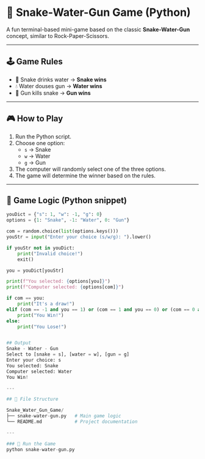# 🐍 Snake-Water-Gun Game (Python)

A fun terminal-based mini-game based on the classic **Snake-Water-Gun** concept, similar to Rock-Paper-Scissors.

---

## 🕹️ Game Rules

- 🐍 Snake drinks water → **Snake wins**
- 💧 Water douses gun → **Water wins**
- 🔫 Gun kills snake → **Gun wins**

---

## 🎮 How to Play

1. Run the Python script.
2. Choose one option:
   - `s` → Snake
   - `w` → Water
   - `g` → Gun
3. The computer will randomly select one of the three options.
4. The game will determine the winner based on the rules.

---

## 🧠 Game Logic (Python snippet)

```python
youDict = {"s": 1, "w": -1, "g": 0}
options = {1: "Snake", -1: "Water", 0: "Gun"}

com = random.choice(list(options.keys()))
youStr = input("Enter your choice (s/w/g): ").lower()

if youStr not in youDict:
    print("Invalid choice!")
    exit()

you = youDict[youStr]

print(f"You selected: {options[you]}")
print(f"Computer selected: {options[com]}")

if com == you:
    print("It's a draw!")
elif (com == -1 and you == 1) or (com == 1 and you == 0) or (com == 0 and you == -1):
    print("You Win!")
else:
    print("You Lose!")


## Output
Snake - Water - Gun
Select to [snake = s], [water = w], [gun = g]
Enter your choice: s
You selected: Snake
Computer selected: Water
You Win!

---

## 📁 File Structure

Snake_Water_Gun_Game/
├── snake-water-gun.py   # Main game logic
└── README.md            # Project documentation

---

### 🚀 Run the Game
python snake-water-gun.py